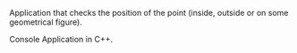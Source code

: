 Application that checks the position of the point (inside, outside or on some geometrical figure).

Console Application in C++.
